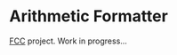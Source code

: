 # Arithmetic Formatter

[FCC](https://www.freecodecamp.org/learn/scientific-computing-with-python/scientific-computing-with-python-projects/arithmetic-formatter) project. Work in progress...